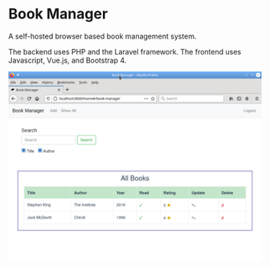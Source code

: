 # Book Manager

A self-hosted browser based book management system.

The backend uses PHP and the Laravel framework. The frontend uses Javascript, Vue.js, and Bootstrap 4.

![screenshot](Screenshot.png)
